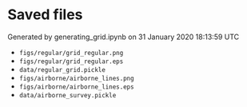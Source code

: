 # Saved files 


Generated by generating_grid.ipynb on 31 January 2020 18:13:59 UTC

*  `figs/regular/grid_regular.png` 
*  `figs/regular/grid_regular.eps` 
*  `data/regular_grid.pickle` 
*  `figs/airborne/airborne_lines.png` 
*  `figs/airborne/airborne_lines.eps` 
*  `data/airborne_survey.pickle` 
